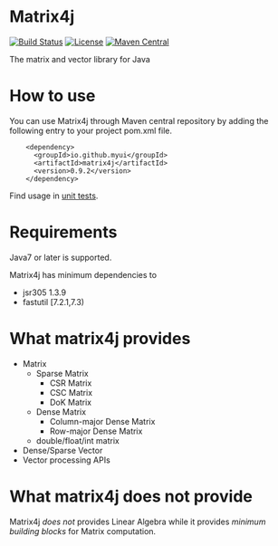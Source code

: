 # Matrix4j
[![Build Status](https://travis-ci.org/myui/matrix4j.svg?branch=master)](https://travis-ci.org/myui/matrix4j)
[![License](http://img.shields.io/:license-Apache_v2-blue.svg)](https://github.com/myui/btree4j/blob/master/LICENSE)
[![Maven Central](https://maven-badges.herokuapp.com/maven-central/io.github.myui/matrix4j/badge.svg)](https://maven-badges.herokuapp.com/maven-central/io.github.myui/matrix4j)

The matrix and vector library for Java

# How to use

You can use Matrix4j through Maven central repository by adding the following entry to your project pom.xml file.

```
    <dependency>
      <groupId>io.github.myui</groupId>
      <artifactId>matrix4j</artifactId>
      <version>0.9.2</version>
    </dependency>
 ```

Find usage in [unit tests](https://github.com/myui/matrix4j/blob/master/src/test/java/matrix4j/matrix/MatrixBuilderTest.java).

# Requirements

Java7 or later is supported.

Matrix4j has minimum dependencies to

- jsr305 1.3.9
- fastutil [7.2.1,7.3)

# What matrix4j provides

- Matrix
    - Sparse Matrix
        - CSR Matrix
        - CSC Matrix
        - DoK Matrix
    - Dense Matrix
        - Column-major Dense Matrix
         - Row-major Dense Matrix
    - double/float/int matrix
- Dense/Sparse Vector
- Vector processing APIs

# What matrix4j does not provide

Matrix4j _does not_ provides Linear Algebra while it provides _minimum building blocks_ for Matrix computation.
